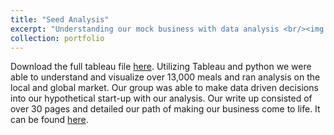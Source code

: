 ```yaml
---
title: "Seed Analysis"
excerpt: "Understanding our mock business with data analysis <br/><img src='/images/seed1.png' width='500' height='300'>"
collection: portfolio
---
```


Download the full tableau file [here](/files/4180final.twbx). Utilizing Tableau and python we were able to understand and visualize over 13,000 meals and ran analysis on the local and global market. Our group was able to make data driven decisions into our hypothetical start-up with our analysis. Our write up consisted of over 30 pages and detailed our path of making our business come to life. It can be found [here](/files/seedbusiness.pdf).
